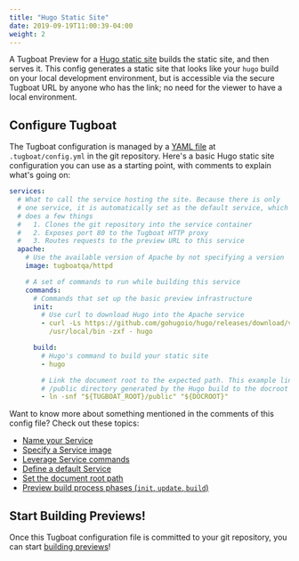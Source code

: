 ```yaml
---
title: "Hugo Static Site"
date: 2019-09-19T11:00:39-04:00
weight: 2
---
```


A Tugboat Preview for a [Hugo static site](https://gohugo.io/) builds the static site, and then serves it. This config
generates a static site that looks like your `hugo` build on your local development environment, but is accessible via
the secure Tugboat URL by anyone who has the link; no need for the viewer to have a local environment.

## Configure Tugboat

The Tugboat configuration is managed by a [YAML file](/setting-up-tugboat/create-a-tugboat-config-file/) at
`.tugboat/config.yml` in the git repository. Here's a basic Hugo static site configuration you can use as a starting
point, with comments to explain what's going on:

```yaml
services:
  # What to call the service hosting the site. Because there is only
  # one service, it is automatically set as the default service, which
  # does a few things
  #   1. Clones the git repository into the service container
  #   2. Exposes port 80 to the Tugboat HTTP proxy
  #   3. Routes requests to the preview URL to this service
  apache:
    # Use the available version of Apache by not specifying a version
    image: tugboatqa/httpd

    # A set of commands to run while building this service
    commands:
      # Commands that set up the basic preview infrastructure
      init:
        # Use curl to download Hugo into the Apache service
        - curl -Ls https://github.com/gohugoio/hugo/releases/download/v0.58.3/hugo_0.58.3_Linux-64bit.tar.gz | tar -C
          /usr/local/bin -zxf - hugo

      build:
        # Hugo's command to build your static site
        - hugo

        # Link the document root to the expected path. This example links the
        # /public directory generated by the Hugo build to the docroot
        - ln -snf "${TUGBOAT_ROOT}/public" "${DOCROOT}"
```

Want to know more about something mentioned in the comments of this config file? Check out these topics:

- [Name your Service](/setting-up-services/how-to-set-up-services/name-your-service/)
- [Specify a Service image](/setting-up-services/how-to-set-up-services/specify-a-service-image/)
- [Leverage Service commands](/setting-up-services/how-to-set-up-services/leverage-service-commands/)
- [Define a default Service](/setting-up-services/how-to-set-up-services/define-a-default-service/)
- [Set the document root path](/setting-up-services/how-to-set-up-services/set-the-document-root-path/)
- [Preview build process phases (`init`, `update`, `build`)](/building-a-preview/preview-deep-dive/how-previews-work/#the-build-process-explained)

## Start Building Previews!

Once this Tugboat configuration file is committed to your git repository, you can start
[building previews](/building-a-preview/administer-previews/build-previews/)!
